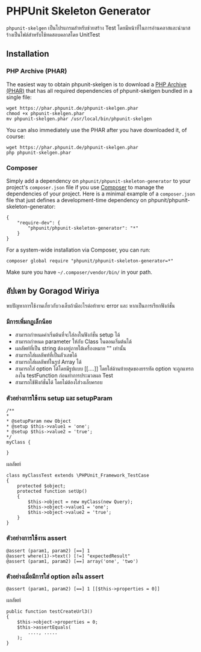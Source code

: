 # PHPUnit Skeleton Generator

`phpunit-skelgen` เป็นโปรแกรมสำหรับช่วยสร้าง Test โดยมีหน้าที่ในการอ่านคลาสและนำมาสร้างเป็นไฟล์สำหรับใช้ทดสอบคลาสโดย UnitTest

## Installation

### PHP Archive (PHAR)

The easiest way to obtain phpunit-skelgen is to download a [PHP Archive (PHAR)](http://php.net/phar) that has all required dependencies of phpunit-skelgen bundled in a single file:

    wget https://phar.phpunit.de/phpunit-skelgen.phar
    chmod +x phpunit-skelgen.phar
    mv phpunit-skelgen.phar /usr/local/bin/phpunit-skelgen

You can also immediately use the PHAR after you have downloaded it, of course:

    wget https://phar.phpunit.de/phpunit-skelgen.phar
    php phpunit-skelgen.phar

### Composer

Simply add a dependency on `phpunit/phpunit-skeleton-generator` to your project's `composer.json` file if you use [Composer](http://getcomposer.org/) to manage the dependencies of your project. Here is a minimal example of a `composer.json` file that just defines a development-time dependency on phpunit/phpunit-skeleton-generator:

    {
        "require-dev": {
            "phpunit/phpunit-skeleton-generator": "*"
        }
    }

For a system-wide installation via Composer, you can run:

    composer global require "phpunit/phpunit-skeleton-generator=*"

Make sure you have `~/.composer/vendor/bin/` in your path.

## อัปเดท by Goragod Wiriya

พบปัญหาการใช้งานเกี่ยวกับวงเล็บถ้ามีอะไรต่อท้ายจะ error และ หากเป็นการเรียกฟังก์ชั่น

### มีการเพิ่มกฏเล็กน้อย
* สามารถกำหนดค่าเริ่มต้นที่จะใส่ลงในฟังก์ชั่น setup ได้
* สามารถกำหนด parameter ให้กับ Class ในตอนเริ่มต้นได้
* ผลลัพท์ที่เป็น string ต้องอยู่ภายใต้เครื่องหมาย "" เท่านั้น
* สามารถใส่ผลลัพท์ที่เป็นตัวเลขได้
* สามารถใส่ผลลัพท์ในรูป Array ได้
* สามารถใส่ option ได้โดยมีรูปแบบ [[....]] โดยใส่ด้านท้ายสุดของยรรทัด option จะถูกแทรกลงใน testFunction ก่อนทำการประมวลผล Test
* สามารถใช้ฟังก์ชั่นได้ โดยไม่ต้องใส่วงเล็บครอบ

### ตัวอย่างการใช้งาน setup และ setupParam
    /**
    *
    * @setupParam new Object
    * @setup $this->value1 = 'one';
    * @setup $this->value2 = 'true';
    */
    myClass {

    }

ผลลัพท์

    class myClassTest extends \PHPUnit_Framework_TestCase
    {
        protected $object;
        protected function setUp()
        {
            $this->object = new myClass(new Query);
            $this->object->value1 = 'one';
            $this->object->value2 = 'true';
        }
    }

### ตัวอย่างการใช้งาน assert

    @assert (param1, param2) [==] 1
    @assert where(1)->text() [!=] "expectedResult"
    @assert (param1, param2) [==] array('one', 'two')

### ตัวอย่างเมื่อมีการใส่ option ลงใน assert

    @assert (param1, param2) [==] 1 [[$this->properties = 0]]

ผลลัพท์

    public function testCreateUrl3()
    {
        $this->object->properties = 0;
        $this->assertEquals(
            ...., .....
        );
    }